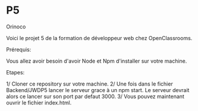 # P5

Orinoco

Voici le projet 5 de la formation de développeur web chez OpenClassrooms. 

Prérequis: 

Vous allez avoir besoin d'avoir Node et Npm d'installer sur votre machine. 

Etapes: 

1/ Cloner ce repository sur votre machine.
2/ Une fois dans le fichier Backend/JWDP5 lancer le serveur grace à un npm start. 
    Le serveur devrait alors ce lancer sur son port par defaut 3000. 
3/ Vous pouvez maintenant ouvrir le fichier index.html.    
    

